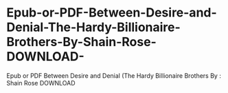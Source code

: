 # Epub-or-PDF-Between-Desire-and-Denial-The-Hardy-Billionaire-Brothers-By-Shain-Rose-DOWNLOAD-
Epub or PDF Between Desire and Denial (The Hardy Billionaire Brothers By : Shain Rose DOWNLOAD 
